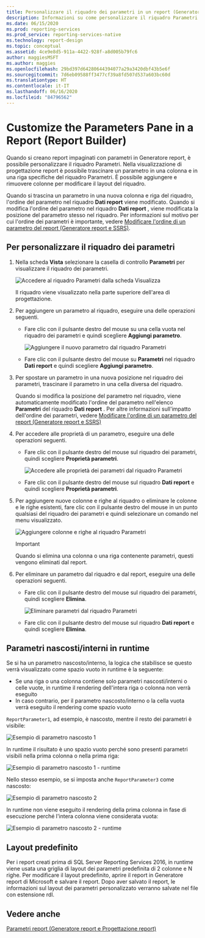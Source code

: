 ```yaml
---
title: Personalizzare il riquadro dei parametri in un report (Generatore report) | Microsoft Docs
description: Informazioni su come personalizzare il riquadro Parametri quando si creano report impaginati con parametri in Generatore report.
ms.date: 06/15/2020
ms.prod: reporting-services
ms.prod_service: reporting-services-native
ms.technology: report-design
ms.topic: conceptual
ms.assetid: 4ce9e8d5-911a-4422-928f-a8d005b79fc6
author: maggiesMSFT
ms.author: maggies
ms.openlocfilehash: 29bd397d64280644394077a29a3420dbf43b5e6f
ms.sourcegitcommit: 7d6eb09588ff3477cf39a8fd507d537a603bc60d
ms.translationtype: HT
ms.contentlocale: it-IT
ms.lasthandoff: 06/16/2020
ms.locfileid: "84796562"
---
```

# <a name="customize-the-parameters-pane-in-a-report-report-builder"></a>Customize the Parameters Pane in a Report (Report Builder)
  Quando si creano report impaginati con parametri in Generatore report, è possibile personalizzare il riquadro Parametri. Nella visualizzazione di progettazione report è possibile trascinare un parametro in una colonna e in una riga specifiche del riquadro Parametri. È possibile aggiungere e rimuovere colonne per modificare il layout del riquadro.

 Quando si trascina un parametro in una nuova colonna e riga del riquadro, l'ordine del parametro nel riquadro **Dati report** viene modificato. Quando si modifica l'ordine del parametro nel riquadro **Dati report** , viene modificata la posizione del parametro stesso nel riquadro. Per informazioni sul motivo per cui l'ordine dei parametri è importante, vedere [Modificare l'ordine di un parametro del report &#40;Generatore report e SSRS&#41;](../../reporting-services/report-design/change-the-order-of-a-report-parameter-report-builder-and-ssrs.md).

## <a name="to-customize-the-parameters-pane"></a>Per personalizzare il riquadro dei parametri

1.  Nella scheda **Vista** selezionare la casella di controllo **Parametri** per visualizzare il riquadro dei parametri.

     ![Accedere al riquadro Parametri dalla scheda Visualizza](../../reporting-services/report-design/media/ssrs-customparameter-accessparameterpanedesignmode.png "Accedere al riquadro Parametri dalla scheda Visualizza")

     Il riquadro viene visualizzato nella parte superiore dell'area di progettazione.

2.  Per aggiungere un parametro al riquadro, eseguire una delle operazioni seguenti.

    -   Fare clic con il pulsante destro del mouse su una cella vuota nel riquadro dei parametri e quindi scegliere **Aggiungi parametro**.

         ![Aggiungere il nuovo parametro dal riquadro Parametri](../../reporting-services/report-design/media/ssrs-customizeparameter-addnewparameter.png "Aggiungere il nuovo parametro dal riquadro Parametri")

    -   Fare clic con il pulsante destro del mouse su **Parametri** nel riquadro **Dati report** e quindi scegliere **Aggiungi parametro**.

3.  Per spostare un parametro in una nuova posizione nel riquadro dei parametri, trascinare il parametro in una cella diversa del riquadro.

     Quando si modifica la posizione del parametro nel riquadro, viene automaticamente modificato l'ordine del parametro nell'elenco **Parametri** del riquadro **Dati report** . Per altre informazioni sull'impatto dell'ordine dei parametri, vedere [Modificare l'ordine di un parametro del report &#40;Generatore report e SSRS&#41;](../../reporting-services/report-design/change-the-order-of-a-report-parameter-report-builder-and-ssrs.md)

4.  Per accedere alle proprietà di un parametro, eseguire una delle operazioni seguenti.

    -   Fare clic con il pulsante destro del mouse sul riquadro dei parametri, quindi scegliere **Proprietà parametri**.

         ![Accedere alle proprietà dei parametri dal riquadro Parametri](../../reporting-services/report-design/media/ssrs-customizeparameter-accessparameterproperties-composite.png "Accedere alle proprietà dei parametri dal riquadro Parametri")

    -   Fare clic con il pulsante destro del mouse sul riquadro **Dati report** e quindi scegliere **Proprietà parametri**.

5.  Per aggiungere nuove colonne e righe al riquadro o eliminare le colonne e le righe esistenti, fare clic con il pulsante destro del mouse in un punto qualsiasi del riquadro dei parametri e quindi selezionare un comando nel menu visualizzato.

     ![Aggiungere colonne e righe al riquadro Parametri](../../reporting-services/report-design/media/ssrs-customparameter-addcolumnsrows.png "Aggiungere colonne e righe al riquadro Parametri")

    > [!IMPORTANT]
    >  Quando si elimina una colonna o una riga contenente parametri, questi vengono eliminati dal report.

6.  Per eliminare un parametro dal riquadro e dal report, eseguire una delle operazioni seguenti.

    -   Fare clic con il pulsante destro del mouse sul riquadro dei parametri, quindi scegliere  **Elimina**.

         ![Eliminare parametri dal riquadro Parametri](../../reporting-services/report-design/media/ssrs-customparameter-deleteparameter.png "Eliminare parametri dal riquadro Parametri")

    -   Fare clic con il pulsante destro del mouse sul riquadro **Dati report** e quindi scegliere **Elimina**.

## <a name="hiddeninternal-parameters-during-runtime"></a>Parametri nascosti/interni in runtime
Se si ha un parametro nascosto/interno, la logica che stabilisce se questo verrà visualizzato come spazio vuoto in runtime è la seguente:

   - Se una riga o una colonna contiene solo parametri nascosti/interni o celle vuote, in runtime il rendering dell'intera riga o colonna non verrà eseguito
   - In caso contrario, per il parametro nascosto/interno o la cella vuota verrà eseguito il rendering come spazio vuoto

`ReportParameter1`, ad esempio, è nascosto, mentre il resto dei parametri è visibile:

![Esempio di parametro nascosto 1](../../reporting-services/report-design/media/ssrs-hidden-parameter-rb-1.png "Un parametro nascosto nella griglia di layout")

In runtime il risultato è uno spazio vuoto perché sono presenti parametri visibili nella prima colonna o nella prima riga:

![Esempio di parametro nascosto 1 - runtime](../../reporting-services/report-design/media/ssrs-hidden-parameter-server-1.png "Un parametro nascosto nella griglia di layout risultante in uno spazio vuoto in runtime")

Nello stesso esempio, se si imposta anche `ReportParameter3` come nascosto:

![Esempio di parametro nascosto 2](../../reporting-services/report-design/media/ssrs-hidden-parameter-rb-2.png "Due parametri nascosti nella stessa colonna")

In runtime non viene eseguito il rendering della prima colonna in fase di esecuzione perché l'intera colonna viene considerata vuota:

![Esempio di parametro nascosto 2 - runtime](../../reporting-services/report-design/media/ssrs-hidden-parameter-server-2.png "Due parametri nascosti nella stessa colonna in runtime")

## <a name="default-layout"></a>Layout predefinito
Per i report creati prima di SQL Server Reporting Services 2016, in runtime viene usata una griglia di layout dei parametri predefinita di 2 colonne e N righe. Per modificare il layout predefinito, aprire il report in Generatore report di Microsoft e salvare il report. Dopo aver salvato il report, le informazioni sul layout dei parametri personalizzato verranno salvate nel file con estensione rdl.


## <a name="see-also"></a>Vedere anche
 [Parametri report &#40;Generatore report e Progettazione report&#41;](../../reporting-services/report-design/report-parameters-report-builder-and-report-designer.md)


